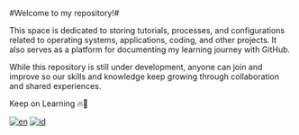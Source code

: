 #Welcome to my repository!#

This space is dedicated to storing tutorials, processes, and configurations related to operating systems, applications, coding, and other projects. It also serves as a platform for documenting my learning journey with GitHub.

While this repository is still under development, anyone can join and improve so our skills and knowledge keep growing through collaboration and shared experiences.

Keep on Learning 🔥🙂

[![en](https://img.shields.io/badge/lang-en-red.svg)](https://github.com/jonatasemidio/multilanguage-readme-pattern/blob/master/README.md)
[![id](https://img.shields.io/badge/lang-id-green.svg)](https://github.com/jonatasemidio/multilanguage-readme-pattern/blob/master/README.pt-br.md)
